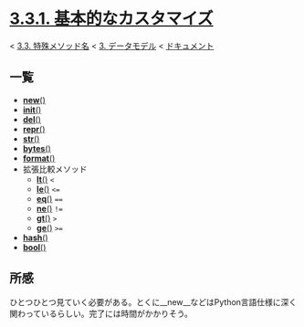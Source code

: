 # [3.3.1. 基本的なカスタマイズ](https://docs.python.jp/3/reference/datamodel.html#basic-customization)

< [3.3. 特殊メソッド名](https://docs.python.jp/3/reference/datamodel.html#special-method-names) < [3. データモデル](https://docs.python.jp/3/reference/datamodel.html#data-model) < [ドキュメント](https://docs.python.jp/3/index.html)

## 一覧

* [__new__()](https://github.com/pylangstudy/201707/blob/master/09/01/00/ReadMe.md)
* [__init__()](https://github.com/pylangstudy/201707/blob/master/09/01/01/ReadMe.md)
* [__del__()](https://github.com/pylangstudy/201707/blob/master/09/01/02/ReadMe.md)
* [__repr__()](https://github.com/pylangstudy/201707/blob/master/09/01/03/ReadMe.md)
* [__str__()]()
* [__bytes__()]()
* [__format__()]()
* 拡張比較メソッド
    * [__lt__()]() `<`
    * [__le__()]() `<=`
    * [__eq__()]() `==`
    * [__ne__()]() `!=`
    * [__gt__()]() `>`
    * [__ge__()]() `>=`
* [__hash__()]()
* [__bool__()]()

## 所感

ひとつひとつ見ていく必要がある。とくに__new__などはPython言語仕様に深く関わっているらしい。完了には時間がかかりそう。
